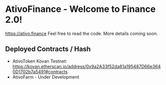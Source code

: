 # AtivoFinance - Welcome to Finance 2.0!

https://ativo.finance Feel free to read the code. More details coming soon.

## Deployed Contracts / Hash

- AtivoToken Kovan Testnet: https://kovan.etherscan.io/address/0x9a2A33f52da81a195487D66e3640D1702b7a5491#contracts
- AtivoFarm - Under Development
